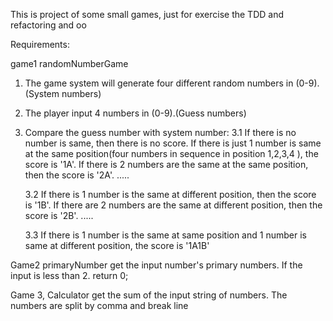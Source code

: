 This is project of some small games, just for exercise the TDD and refactoring and oo

Requirements:

game1 randomNumberGame

1. The game system will generate four different random numbers in (0-9).(System numbers)

2. The player input 4 numbers in (0-9).(Guess numbers)

3. Compare the guess number with system number:
   3.1
   If there is no number is same, then there is no score.
   If there is just 1 number is same at the same position(four numbers in sequence in position 1,2,3,4 ),
   the score is '1A'.
   If there is 2 numbers are the same at the same position, then the score is '2A'.
   .....

   3.2
   If there is 1 number is the same at different position, then the score is '1B'.
   If there are 2 numbers are the same at different position, then the score is '2B'.
   .....

   3.3
   If there is 1 number is the same at same position and 1 number is same at different position, the
   score is '1A1B'

Game2 primaryNumber
    get the input number's primary numbers. If the input is less than 2. return 0;


Game 3, Calculator
    get the sum of the input string of numbers.  The numbers are split by comma and break line